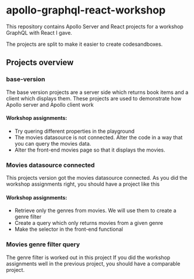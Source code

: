 # apollo-graphql-react-workshop

This repository contains Apollo Server and React projects for a workshop GraphQL with React I gave.

The projects are split to make it easier to create codesandboxes. 

## Projects overview

### base-version
The base version projects are a server side which returns book items and a client which displays them.
These projects are used to demonstrate how Apollo server and Apollo client work

#### Workshop assignments:

- Try quering different properties in the playground
- The movies datasource is not connected. Alter the code in a way that you can query the movies data.
- Alter the front-end movies page so that it displays the movies.

### Movies datasource connected
This projects version got the movies datasource connected. As you did the workshop assignments right, you should have a project like this

#### Workshop assignments:

- Retrieve only the genres from movies. We will use them to create a genre filter
- Create a query which only returns movies from a given genre
- Make the selector in the front-end functional

### Movies genre filter query
The genre filter is worked out in this project
If you did the workshop assignments well in the previous project, you should have a comparable project.
